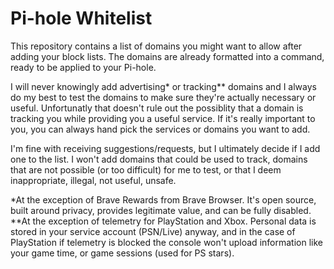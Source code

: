 # Pi-hole Whitelist
This repository contains a list of domains you might want to allow after adding your block lists.
The domains are already formatted into a command, ready to be applied to your Pi-hole.

I will never knowingly add advertising* or tracking** domains and I always do my best to test the domains to make sure they're actually necessary or useful.
Unfortunatly that doesn't rule out the possiblity that a domain is tracking you while providing you a useful service. If it's really important to you, you can always hand pick the services or domains you want to add.

I'm fine with receiving suggestions/requests, but I ultimately decide if I add one to the list. I won't add domains that could be used to track, domains that are not possible (or too difficult) for me to test, or that I deem inappropriate, illegal, not useful, unsafe.

*At the exception of Brave Rewards from Brave Browser. It's open source, built around privacy, provides legitimate value, and can be fully disabled.
**At the exception of telemetry for PlayStation and Xbox. Personal data is stored in your service account (PSN/Live) anyway, and in the case of PlayStation if telemetry is blocked the console won't upload information like your game time, or game sessions (used for PS stars).
